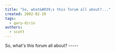 ```yaml
---
title: "So, what&#039;s this forum all about?..."
created: 2002-02-19
tags: 
  - gary-dirin
authors: 
  - scott
---
```


So, what's this forum all about? -----
